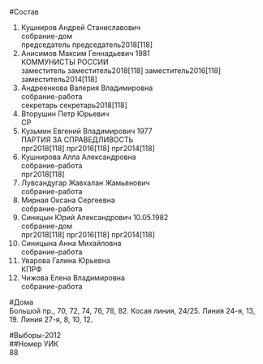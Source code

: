 #Состав  
1. Кушниров Андрей Станиславович  
    собрание-дом  
    председатель председатель2018[118]  
2. Анисимов Максим Геннадьевич 1981  
    КОММУНИСТЫ РОССИИ  
    заместитель заместитель2018[118] заместитель2016[118] заместитель2014[118]  
3. Андреенкова Валерия Владимировна  
    собрание-работа  
    секретарь секретарь2018[118]  
4. Вторушин Петр Юрьевич  
    СР  
5. Кузьмин Евгений Владимирович 1977  
    ПАРТИЯ ЗА СПРАВЕДЛИВОСТЬ  
    прг2018[118] прг2016[118] прг2014[118]  
6. Кушнирова Алла Александровна  
    собрание-работа  
    прг2018[118]  
7. Лувсандугар Жавхалан Жамьянович  
    собрание-работа  
8. Мирная Оксана Сергеевна  
    собрание-работа  
9. Синицын Юрий Александрович 10.05.1982  
    собрание-дом  
    прг2018[118] прг2016[118] прг2014[118]  
10. Синицына Анна Михайловна  
    собрание-работа  
11. Уварова Галина Юрьевна  
    КПРФ  
12. Чижова Елена Владимировна  
    собрание-работа  
  
#Дома  
Большой пр.,      70, 72, 74, 76, 78, 82. Косая линия,    24/25. Линия 24-я,      13, 19. Линия 27-я,      8, 10, 12.  
  
#Выборы-2012  
##Номер УИК  
88  
